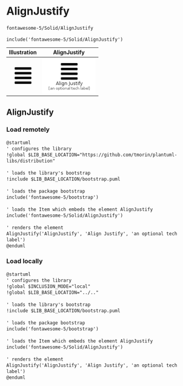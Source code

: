 # AlignJustify


```text
fontawesome-5/Solid/AlignJustify
```

```text
include('fontawesome-5/Solid/AlignJustify')
```



| Illustration | AlignJustify |
| :---: | :---: |
| ![illustration for Illustration](../../fontawesome-5/Solid/AlignJustify.png) | ![illustration for AlignJustify](../../fontawesome-5/Solid/AlignJustify.Local.png) |




## AlignJustify

### Load remotely
```plantuml
@startuml
' configures the library
!global $LIB_BASE_LOCATION="https://github.com/tmorin/plantuml-libs/distribution"

' loads the library's bootstrap
!include $LIB_BASE_LOCATION/bootstrap.puml

' loads the package bootstrap
include('fontawesome-5/bootstrap')

' loads the Item which embeds the element AlignJustify
include('fontawesome-5/Solid/AlignJustify')

' renders the element
AlignJustify('AlignJustify', 'Align Justify', 'an optional tech label')
@enduml
```

### Load locally
```plantuml
@startuml
' configures the library
!global $INCLUSION_MODE="local"
!global $LIB_BASE_LOCATION="../.."

' loads the library's bootstrap
!include $LIB_BASE_LOCATION/bootstrap.puml

' loads the package bootstrap
include('fontawesome-5/bootstrap')

' loads the Item which embeds the element AlignJustify
include('fontawesome-5/Solid/AlignJustify')

' renders the element
AlignJustify('AlignJustify', 'Align Justify', 'an optional tech label')
@enduml
```

